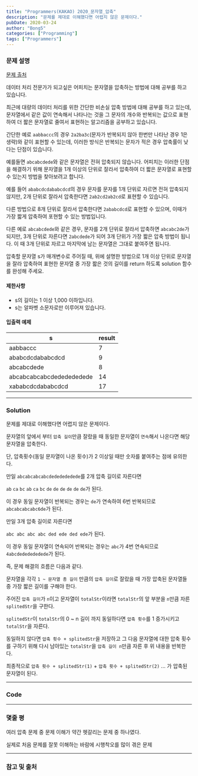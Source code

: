 ```yaml
---
title: "Programmers(KAKAO) 2020_문자열_압축"
description: "문제를 제대로 이해했다면 어렵지 않은 문제이다."
pubDate: 2020-03-24
author: "Bong5"
categories: ["Programming"]
tags: ["Programmers"]
---
```



### 문제 설명

[문제 출처](https://programmers.co.kr/learn/courses/30/lessons/60057)

데이터 처리 전문가가 되고싶은 어피치는 문자열을 압축하는 방법에 대해 공부를 하고 있습니다.

최근에 대량의 데이터 처리를 위한 간단한 비손실 압축 방법에 대해 공부를 하고 있는데, 문자열에서 같은 값이 연속해서 나타나는 것을 그 문자의 개수와 반복되는 값으로 표현하여 더 짧은 문자열로 줄여서 표현하는 알고리즘을 공부하고 있습니다.

간단한 예로 `aabbaccc`의 경우 `2a2ba3c`(문자가 반복되지 않아 한번만 나타난 경우 1은 생략)와 같이 표현할 수 있는데, 이러한 방식은 반복되는 문자가 적은 경우 압축률이 낮다는 단점이 있습니다.

예를들면 `abcabcdede`와 같은 문자열은 전혀 압축되지 않습니다. 어피치는 이러한 단점을 해결하기 위해 문자열을 1개 이상의 단위로 잘라서 압축하여 더 짧은 문자열로 표현할 수 있는지 방법을 찾아보려고 합니다.

예를 들어 `ababcdcdababcdcd`의 경우 문자를 문자를 1개 단위로 자르면 전혀 압축되지 않지만, 2개 단위로 잘라서 압축한다면 `2ab2cd2ab2cd`로 표현할 수 있습니다.

다른 방법으로 8개 단위로 잘라서 압축한다면 `2ababcdcd`로 표현할 수 있으며, 이때가 가장 짧게 압축하여 포현할 수 있는 방법입니다.

다른 예로 `abcabcdede`와 같은 경우, 문자를 2개 단위로 잘라서 압축하면 `abcabc2de`가 되지만, 3개 단위로 자른다면 `2abcdede`가 되어 3개 단위가 가장 짧은 압축 방법이 됩니다. 이 때 3개 단위로 자르고 마지막에 남는 문자열은 그대로 붙여주면 됩니다.

압축할 문자열 s가 매개변수로 주어질 때, 위에 설명한 방법으로 1개 이상 단위로 문자열을 잘라 압축하여 표현한 문자열 중 가장 짧은 것의 길이를 return 하도록 solution 함수를 완성해 주세요.

#### 제한사항

- s의 길이는 1 이상 1,000 이하입니다.
- s는 알파벳 소문자로만 이루어져 있습니다.

#### 입출력 예제

| s | result |
|---|---|
| aabbaccc | 7 |
| ababcdcdababcdcd | 9 |
| abcabcdede | 8 |
| abcabcabcabcdededededede | 14 |
| xababcdcdababcdcd | 17 |

---

### Solution

문제를 제대로 이해했다면 어렵지 않은 문제이다.

문자열의 앞에서 부터 `압축 길이`만큼 잘랐을 때 동일한 문자열이 `연속`해서 나온다면 해당 문자열을 압축한다.

단, 압축횟수(동일 문자열이 나온 횟수)가 2 이상일 때만 숫자를 붙여주는 점에 유의한다.

만일 `abcabcabcabcdededededede`를 2개 압축 길이로 자른다면

`ab` `ca` `bc` `ab` `ca` `bc` `de` `de` `de` `de` `de` `de`가 된다.

이 경우 동일 문자열이 반복되는 경우는 `de`가 연속하여 6번 반복되므로 `abcabcabcabc6de`가 된다.

만일 3개 압축 길이로 자른다면

`abc abc abc abc ded ede ded ede`가 된다.

이 경우 동일 문자열이 연속되어 반복되는 경우는 `abc`가 4번 연속되므로 `4abcdededededede`가 된다.

즉, 문제 해결의 흐름은 다음과 같다.

문자열을 각각 `1 ~ 문자열 총 길이` 만큼의 `압축 길이`로 잘랐을 때 가장 압축된 문자열들 중 가장 짧은 길이를 구해야 한다.

주어진 `압축 길이`가 `n`이고 문자열이 `totalStr`이라면 `totalStr`의 앞 부분을 `n`만큼 자른 `splitedStr`을 구한다.

`splitedStr`이 `totalStr`의 0 ~ n 길이 까지 동일하다면 `압축 횟수`를 1 증가시키고 `totalStr`을 자른다.

동일하지 않다면 `압축 횟수 + splitedStr`을 저장하고 그 다음 문자열에 대한 압축 횟수를 구하기 위해 다시 남아있는 `totalStr`을 `압축 길이 n`만큼 자른 후 위 내용을 반복한다.

최종적으로 `압축 횟수 + splitedStr(1)` + `압축 횟수 + splitedStr(2)` ... 가 압축된 문자열이 된다.


---


### Code

<script src="https://gist.github.com/BongHoLee/77198743649d7a9be184915f36282609.js"></script>


---

### 몇줄 평

여러 압축 문제 중 문제 이해가 약간 헷갈리는 문제 중 하나였다.

실제로 처음 문제를 잘못 이해하는 바람에 시행착오를 많이 겪은 문제

---



### 참고 및 출처
